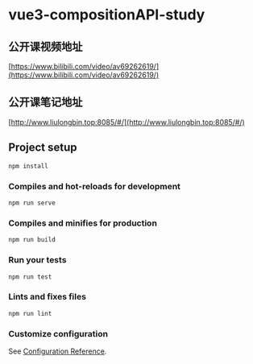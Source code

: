# vue3-compositionAPI-study

## 公开课视频地址

[https://www.bilibili.com/video/av69262619/](https://www.bilibili.com/video/av69262619/)

## 公开课笔记地址

[http://www.liulongbin.top:8085/#/](http://www.liulongbin.top:8085/#/)

## Project setup
```
npm install
```

### Compiles and hot-reloads for development
```
npm run serve
```

### Compiles and minifies for production
```
npm run build
```

### Run your tests
```
npm run test
```

### Lints and fixes files
```
npm run lint
```

### Customize configuration
See [Configuration Reference](https://cli.vuejs.org/config/).
